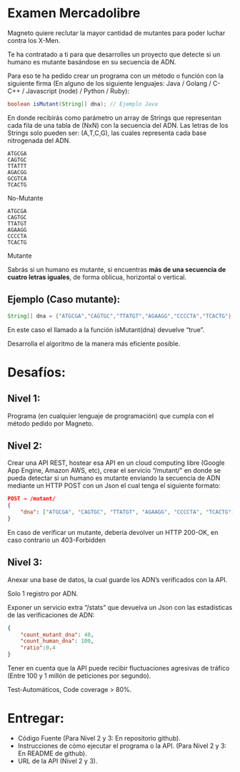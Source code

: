 # Examen Mercadolibre

Magneto quiere reclutar la mayor cantidad de mutantes para poder luchar
contra los X-Men.

Te ha contratado a ti para que desarrolles un proyecto que detecte si un
humano es mutante basándose en su secuencia de ADN.

Para eso te ha pedido crear un programa con un método o función con la
siguiente firma (En alguno de los siguiente lenguajes: Java / Golang / C-C++
/ Javascript (node) / Python / Ruby):

```java
boolean isMutant(String[] dna); // Ejemplo Java
```

En donde recibirás como parámetro un array de Strings que representan cada
fila de una tabla de (NxN) con la secuencia del ADN. Las letras de los
Strings solo pueden ser: (A,T,C,G), las cuales representa cada base
nitrogenada del ADN.

```
ATGCGA
CAGTGC
TTATTT
AGACGG
GCGTCA
TCACTG
```
No-Mutante

```
ATGCGA
CAGTGC
TTATGT
AGAAGG
CCCCTA
TCACTG
```
Mutante

Sabrás si un humano es mutante, si encuentras ​**más de una secuencia de cuatro
letras iguales​**, de forma oblicua, horizontal o vertical.

## Ejemplo (Caso mutante):

```java
String[] dna = {"ATGCGA","CAGTGC","TTATGT","AGAAGG","CCCCTA","TCACTG"};
```

En este caso el llamado a la función isMutant(dna) devuelve “true”.

Desarrolla el algoritmo de la manera más eficiente posible.
                                                                                                                                                  
# Desafíos:

## Nivel 1:

Programa (en cualquier lenguaje de programación) que cumpla con el método
pedido por Magneto.

## Nivel 2:

Crear una API REST, hostear esa API en un cloud computing libre (Google App
Engine, Amazon AWS, etc), crear el servicio “/mutant/” en donde se pueda
detectar si un humano es mutante enviando la secuencia de ADN mediante un
HTTP POST con un Json el cual tenga el siguiente formato:

```json
POST → /mutant/
{
    "dna": ["ATGCGA", "CAGTGC", "TTATGT", "AGAAGG", "CCCCTA", "TCACTG"]
}
```

En caso de verificar un mutante, debería devolver un HTTP 200-OK, en caso
contrario un 403-Forbidden

## Nivel 3:

Anexar una base de datos, la cual guarde los ADN’s verificados con la API.

Solo 1 registro por ADN.

Exponer un servicio extra “/stats” que devuelva un Json con las estadísticas de las verificaciones de ADN:
```json
{
    "count_mutant_dna": 40,
    "count_human_dna": 100,
    "ratio":0.4
}
```

Tener en cuenta que la API puede recibir fluctuaciones agresivas de tráfico
(Entre 100 y 1 millón de peticiones por segundo).

Test-Automáticos, Code coverage > 80%.

# Entregar:

- Código Fuente (Para Nivel 2 y 3: En repositorio github).
- Instrucciones de cómo ejecutar el programa o la API. (Para Nivel 2 y 3: En README de
github).
- URL de la API (Nivel 2 y 3).
